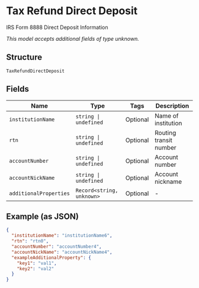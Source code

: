 
# Tax Refund Direct Deposit

IRS Form 8888 Direct Deposit Information

*This model accepts additional fields of type unknown.*

## Structure

`TaxRefundDirectDeposit`

## Fields

| Name | Type | Tags | Description |
|  --- | --- | --- | --- |
| `institutionName` | `string \| undefined` | Optional | Name of institution |
| `rtn` | `string \| undefined` | Optional | Routing transit number |
| `accountNumber` | `string \| undefined` | Optional | Account number |
| `accountNickName` | `string \| undefined` | Optional | Account nickname |
| `additionalProperties` | `Record<string, unknown>` | Optional | - |

## Example (as JSON)

```json
{
  "institutionName": "institutionName6",
  "rtn": "rtn0",
  "accountNumber": "accountNumber4",
  "accountNickName": "accountNickName4",
  "exampleAdditionalProperty": {
    "key1": "val1",
    "key2": "val2"
  }
}
```

